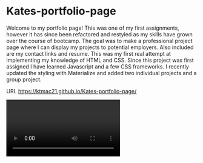 # Kates-portfolio-page

Welcome to my portfolio page! This was one of my first assignments, however it has since been refactored and restyled as my skills have grown over the course of bootcamp. The goal was to make a professional project page where I can display my projects to potential employers. Also included are my contact links and resume.
This was my first real attempt at implementing my knowledge of HTML and CSS. Since this project was first assigned I have learned Javascript and a few CSS frameworks. I recently updated the styling with Materialize and added two individual projects and a group project. 

URL  https://ktmac21.github.io/Kates-portfolio-page/

![](assets/images/portfolioGif.mp4)
